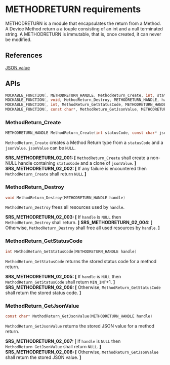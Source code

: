 # METHODRETURN requirements

METHODRETURN is a module that encapsulates the return from a Method. A Device Method return a 
a touple consisting of an int and a null terminated string. A METHODRETURN is immutable, that is,
once created, it can never be modified.

## References
[JSON value](http://www.json.org)

## APIs

```c
MOCKABLE_FUNCTION(, METHODRETURN_HANDLE, MethodReturn_Create, int, statusCode, const char*, jsonValue);
MOCKABLE_FUNCTION(, void, MethodReturn_Destroy, METHODRETURN_HANDLE, handle);
MOCKABLE_FUNCTION(, int, MethodReturn_GetStatusCode, METHODRETURN_HANDLE, handle);
MOCKABLE_FUNCTION(, const char*, MethodReturn_GetJsonValue, METHODRETURN_HANDLE, handle);
```


### MethodReturn_Create
```c
METHODRETURN_HANDLE MethodReturn_Create(int statusCode, const char* jsonValue)
```

`MethodReturn_Create` creates a Method Return type from a `statusCode` and a `jsonValue`. `jsonValue` can
be `NULL`.

**SRS_METHODRETURN_02_001: [** `MethodReturn_Create` shall create a non-NULL handle containing `statusCode` and a clone of `jsonValue`. **]**
**SRS_METHODRETURN_02_002: [** If any failure is encountered then `MethodReturn_Create` shall return `NULL` **]**

### MethodReturn_Destroy
```c
void MethodReturn_Destroy(METHODRETURN_HANDLE handle)
```

`MethodReturn_Destroy` frees all resources used by `handle`.

**SRS_METHODRETURN_02_003: [** If `handle` is `NULL` then `MethodReturn_Destroy` shall return. **]**
**SRS_METHODRETURN_02_004: [** Otherwise,  `MethodReturn_Destroy` shall free all used resources by `handle`. **]**

### MethodReturn_GetStatusCode
```c
int MethodReturn_GetStatusCode(METHODRETURN_HANDLE handle)
```

`MethodReturn_GetStatusCode` returns the stored status code for a method return.

**SRS_METHODRETURN_02_005: [** If `handle` is `NULL` then `MethodReturn_GetStatusCode` shall return `MIN_INT`+1. **]**
**SRS_METHODRETURN_02_006: [** Otherwise, `MethodReturn_GetStatusCode` shall return the stored status code. **]**

### MethodReturn_GetJsonValue
```c
const char* MethodReturn_GetJsonValue(METHODRETURN_HANDLE handle)
```

`MethodReturn_GetJsonValue` returns the stored JSON value for a method return.

**SRS_METHODRETURN_02_007: [** If `handle` is `NULL` then `MethodReturn_GetJsonValue` shall return `NULL`. **]**
**SRS_METHODRETURN_02_008: [** Otherwise, `MethodReturn_GetJsonValue` shall return the stored JSON value. **]**
